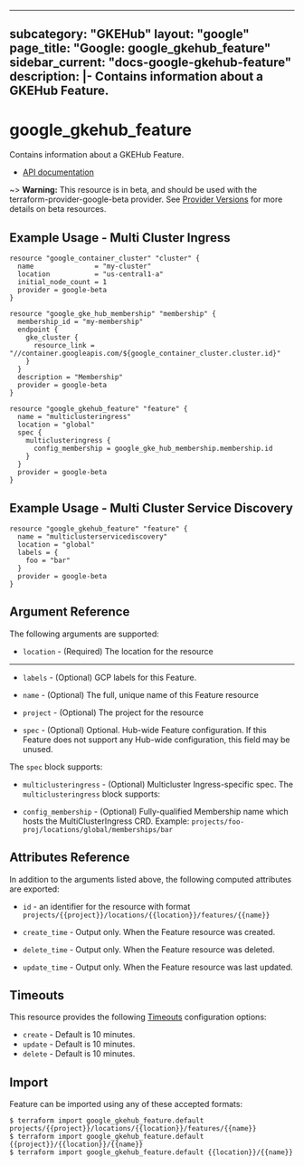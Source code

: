 
---

subcategory: "GKEHub"
layout: "google"
page_title: "Google: google_gkehub_feature"
sidebar_current: "docs-google-gkehub-feature"
description: |-
  Contains information about a GKEHub Feature.
---

# google\_gkehub\_feature

Contains information about a GKEHub Feature.

* [API documentation](https://cloud.google.com/anthos/multicluster-management/reference/rest/v1beta/projects.locations.features)

~> **Warning:** This resource is in beta, and should be used with the terraform-provider-google-beta provider.
See [Provider Versions](https://terraform.io/docs/providers/google/guides/provider_versions.html) for more details on beta resources.


## Example Usage - Multi Cluster Ingress

```hcl
resource "google_container_cluster" "cluster" {
  name               = "my-cluster"
  location           = "us-central1-a"
  initial_node_count = 1
  provider = google-beta
}

resource "google_gke_hub_membership" "membership" {
  membership_id = "my-membership"
  endpoint {
    gke_cluster {
      resource_link = "//container.googleapis.com/${google_container_cluster.cluster.id}"
    }
  }
  description = "Membership"
  provider = google-beta
}

resource "google_gkehub_feature" "feature" {
  name = "multiclusteringress"
  location = "global"
  spec {
    multiclusteringress {
      config_membership = google_gke_hub_membership.membership.id
    }
  }
  provider = google-beta
}
```

## Example Usage - Multi Cluster Service Discovery

```hcl
resource "google_gkehub_feature" "feature" {
  name = "multiclusterservicediscovery"
  location = "global"
  labels = {
    foo = "bar"
  }
  provider = google-beta
}
```

## Argument Reference

The following arguments are supported:

* `location` -
  (Required)
  The location for the resource

- - -

* `labels` -
  (Optional)
  GCP labels for this Feature.
  
* `name` -
  (Optional)
  The full, unique name of this Feature resource
  
* `project` -
  (Optional)
  The project for the resource
  
* `spec` -
  (Optional)
  Optional. Hub-wide Feature configuration. If this Feature does not support any Hub-wide configuration, this field may be unused.
  

The `spec` block supports:
    
* `multiclusteringress` -
  (Optional)
  Multicluster Ingress-specific spec.
    The `multiclusteringress` block supports:
    
* `config_membership` -
  (Optional)
  Fully-qualified Membership name which hosts the MultiClusterIngress CRD. Example: `projects/foo-proj/locations/global/memberships/bar`
    
## Attributes Reference

In addition to the arguments listed above, the following computed attributes are exported:

* `id` - an identifier for the resource with format `projects/{{project}}/locations/{{location}}/features/{{name}}`

* `create_time` -
  Output only. When the Feature resource was created.
  
* `delete_time` -
  Output only. When the Feature resource was deleted.
  
* `update_time` -
  Output only. When the Feature resource was last updated.
  
## Timeouts

This resource provides the following
[Timeouts](/docs/configuration/resources.html#timeouts) configuration options:

- `create` - Default is 10 minutes.
- `update` - Default is 10 minutes.
- `delete` - Default is 10 minutes.

## Import

Feature can be imported using any of these accepted formats:

```
$ terraform import google_gkehub_feature.default projects/{{project}}/locations/{{location}}/features/{{name}}
$ terraform import google_gkehub_feature.default {{project}}/{{location}}/{{name}}
$ terraform import google_gkehub_feature.default {{location}}/{{name}}
```



